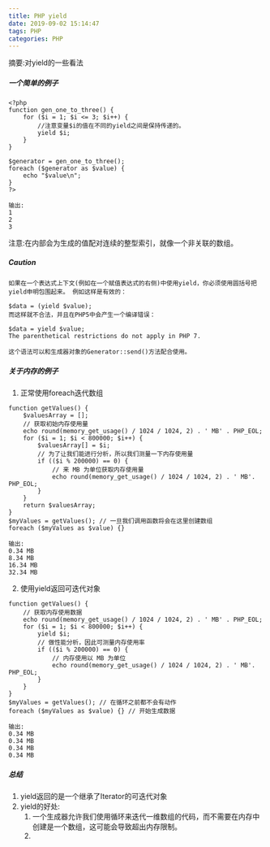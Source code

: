 ```yaml
---
title: PHP yield
date: 2019-09-02 15:14:47
tags: PHP
categories: PHP
---
```


摘要:对yield的一些看法

<!--more-->

##### 一个简单的例子
```
<?php
function gen_one_to_three() {
    for ($i = 1; $i <= 3; $i++) {
        //注意变量$i的值在不同的yield之间是保持传递的。
        yield $i;
    }
}

$generator = gen_one_to_three();
foreach ($generator as $value) {
    echo "$value\n";
}
?>

输出:
1
2
3
```
注意:在内部会为生成的值配对连续的整型索引，就像一个非关联的数组。

##### Caution
```
如果在一个表达式上下文(例如在一个赋值表达式的右侧)中使用yield，你必须使用圆括号把yield申明包围起来。 例如这样是有效的：

$data = (yield $value);
而这样就不合法，并且在PHP5中会产生一个编译错误：

$data = yield $value;
The parenthetical restrictions do not apply in PHP 7.

这个语法可以和生成器对象的Generator::send()方法配合使用。
```

##### 关于内存的例子
1. 正常使用foreach迭代数组

```
function getValues() {
    $valuesArray = [];
    // 获取初始内存使用量
    echo round(memory_get_usage() / 1024 / 1024, 2) . ' MB' . PHP_EOL;
    for ($i = 1; $i < 800000; $i++) {
        $valuesArray[] = $i;
        // 为了让我们能进行分析，所以我们测量一下内存使用量
        if (($i % 200000) == 0) {
            // 来 MB 为单位获取内存使用量
            echo round(memory_get_usage() / 1024 / 1024, 2) . ' MB'. PHP_EOL;
        }
    }
    return $valuesArray;
}
$myValues = getValues(); // 一旦我们调用函数将会在这里创建数组
foreach ($myValues as $value) {}

输出:
0.34 MB
8.34 MB
16.34 MB
32.34 MB
```

2. 使用yield返回可迭代对象
```
function getValues() {
    // 获取内存使用数据
    echo round(memory_get_usage() / 1024 / 1024, 2) . ' MB' . PHP_EOL;
    for ($i = 1; $i < 800000; $i++) {
        yield $i;
        // 做性能分析，因此可测量内存使用率
        if (($i % 200000) == 0) {
            // 内存使用以 MB 为单位
            echo round(memory_get_usage() / 1024 / 1024, 2) . ' MB'. PHP_EOL;
        }
    }
}
$myValues = getValues(); // 在循环之前都不会有动作
foreach ($myValues as $value) {} // 开始生成数据

输出:
0.34 MB
0.34 MB
0.34 MB
0.34 MB
```

##### 总结
1. yield返回的是一个继承了Iterator的可迭代对象
2. yield的好处:
    1. 一个生成器允许我们使用循环来迭代一维数组的代码，而不需要在内存中创建是一个数组，这可能会导致超出内存限制。
    2. 
